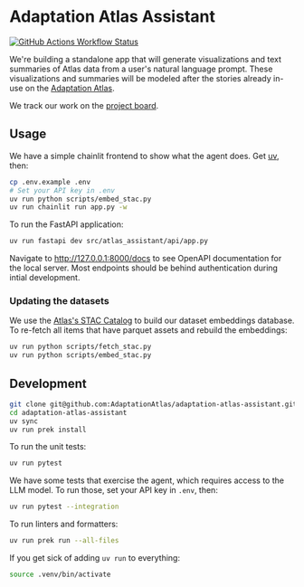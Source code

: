 # Adaptation Atlas Assistant

[![GitHub Actions Workflow Status](https://img.shields.io/github/actions/workflow/status/AdaptationAtlas/adaptation-atlas-assistant/ci.yaml?style=for-the-badge)](https://github.com/AdaptationAtlas/adaptation-atlas-assistant/actions/workflows/ci.yaml)

We're building a standalone app that will generate visualizations and text summaries of Atlas data from a user's natural language prompt.
These visualizations and summaries will be modeled after the stories already in-use on the [Adaptation Atlas](https://adaptationatlas.cgiar.org/).

We track our work on the [project board](https://github.com/orgs/developmentseed/projects/158).

## Usage

We have a simple chainlit frontend to show what the agent does.
Get [uv](https://docs.astral.sh/uv/getting-started/installation/), then:

```sh
cp .env.example .env
# Set your API key in .env
uv run python scripts/embed_stac.py
uv run chainlit run app.py -w
```

To run the FastAPI application:

```sh
uv run fastapi dev src/atlas_assistant/api/app.py
```

Navigate to http://127.0.0.1:8000/docs to see OpenAPI documentation for the local server.
Most endpoints should be behind authentication during intial development.

### Updating the datasets

We use the [Atlas's STAC Catalog](https://digital-atlas.s3.amazonaws.com/stac/public_stac/catalog.json) to build our dataset embeddings database.
To re-fetch all items that have parquet assets and rebuild the embeddings:

```sh
uv run python scripts/fetch_stac.py
uv run python scripts/embed_stac.py
```

## Development

```sh
git clone git@github.com:AdaptationAtlas/adaptation-atlas-assistant.git
cd adaptation-atlas-assistant
uv sync
uv run prek install
```

To run the unit tests:

```sh
uv run pytest
```

We have some tests that exercise the agent, which requires access to the LLM model.
To run those, set your API key in `.env`, then:

```sh
uv run pytest --integration
```

To run linters and formatters:

```sh
uv run prek run --all-files
```

If you get sick of adding `uv run` to everything:

```sh
source .venv/bin/activate
```
